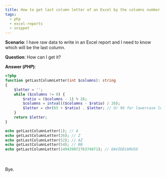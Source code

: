 ```yaml
---
title: How to get last column letter of an Excel by the columns number
tags:
  - php
  - excel-reports
  - snippet
---
```


**Scenario**: I have raw data to write in an Excel report and I need to know which will be the last column.

**Question**: How can I get it?

**Answer (*PHP*)**:
```php
<?php
function getLastColumnLetter(int $columns): string
{
    $letter = '';
    while ($columns != 0) {
        $ratio = ($columns - 1) % 26;
        $columns = intval(($columns - $ratio) / 26);
        $letter = chr(65 + $ratio) . $letter; // Or 96 for lowercase letters
    }
    return $letter;
}

echo getLastColumnLetter(1); // A
echo getLastColumnLetter(26); // Z
echo getLastColumnLetter(52); // AZ
echo getLastColumnLetter(54); // BB
echo getLastColumnLetter(14943907276374871); // DAVIDECARUSO
```

<br><br>Bye.